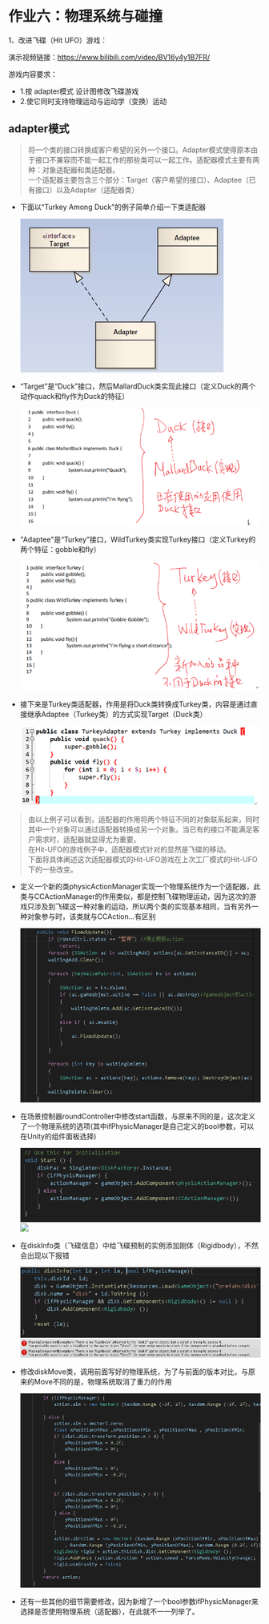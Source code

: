 # 作业六：物理系统与碰撞  
1、改进飞碟（Hit UFO）游戏：

演示视频链接：https://www.bilibili.com/video/BV16y4y1B7FR/

游戏内容要求： 
- 1.按 adapter模式 设计图修改飞碟游戏
- 2.使它同时支持物理运动与运动学（变换）运动  

## adapter模式
> 将一个类的接口转换成客户希望的另外一个接口。Adapter模式使得原本由于接口不兼容而不能一起工作的那些类可以一起工作。适配器模式主要有两种：对象适配器和类适配器。    
一个适配器主要包含三个部分：Target（客户希望的接口）、Adaptee（已有接口）以及Adapter（适配器类）  

- 下面以“Turkey Among Duck”的例子简单介绍一下类适配器  
  
   ![](images/adapter0.png)  
   
- “Target”是“Duck”接口，然后MallardDuck类实现此接口（定义Duck的两个动作quack和fly作为Duck的特征）  
  
   ![](images/adapter1.png)  
  
- "Adaptee"是“Turkey”接口，WildTurkey类实现Turkey接口（定义Turkey的两个特征：gobble和fly）  
  
   ![](images/adapter2.png)  
   
- 接下来是Turkey类适配器，作用是将Duck类转换成Turkey类，内容是通过直接继承Adaptee（Turkey类）的方式实现Target（Duck类）  
  
   ![](images/adapter3.png)  
   
> 由以上例子可以看到，适配器的作用将两个特征不同的对象联系起来，同时其中一个对象可以通过适配器转换成另一个对象。当已有的接口不能满足客户需求时，适配器就显得尤为重要。  
在Hit-UFO的游戏例子中，适配器模式针对的显然是飞碟的移动。  
下面将具体阐述这次适配器模式的Hit-UFO游戏在上次工厂模式的Hit-UFO下的一些改变。  


- 定义一个新的类physicActionManager实现一个物理系统作为一个适配器，此类与CCActionManager的作用类似，都是控制飞碟物理运动，因为这次的游戏只涉及到飞碟这一种对象的运动，所以两个类的实现基本相同，当有另外一种对象参与时，该类就与CCAction...有区别  

   ![](images/con0.png)  
   


- 在场景控制器roundController中修改start函数，与原来不同的是，这次定义了一个物理系统的选项(其中ifPhysicManager是自己定义的bool参数，可以在Unity的组件面板选择)  
  
   ![](images/con1.png)  
   ![](images/con2.png)  
   
- 在diskInfo类（飞碟信息）中给飞碟预制的实例添加刚体（Rigidbody），不然会出现以下报错  
  
   ![](images/rigi.png)  
   ![](images/err.png)     
  
- 修改diskMove类，调用前面写好的物理系统，为了与前面的版本对比，与原来的Move不同的是，物理系统取消了重力的作用  
  
   ![](images/move.png)  
   
- 还有一些其他的细节需要修改，因为新增了一个bool参数ifPhysicManager来选择是否使用物理系统（适配器），在此就不一一列举了。  
  
